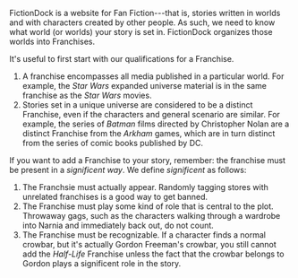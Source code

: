 FictionDock is a website for Fan Fiction---that is, stories written in worlds and with characters created by other people.
As such, we need to know what world (or worlds) your story is set in.
FictionDock organizes those worlds into Franchises.

It's useful to first start with our qualifications for a Franchise.

1. A franchise encompasses all media published in a particular world.
For example, the *Star Wars* expanded universe material is in the same franchise as the *Star Wars* movies. 
2. Stories set in a unique universe are considered to be a distinct Franchise, even if the characters and general scenario are similar. 
For example, the series of *Batman* films directed by Christopher Nolan are a distinct Franchise from the *Arkham* games, which are in turn distinct from the series of comic books published by DC.


If you want to add a Franchise to your story, remember: the franchise must be present in a *significent way*. 
We define *significent* as follows:

1. The Franchsie must actually appear.
Randomly tagging stores with unrelated franchises is a good way to get banned.
2. The Franchise must play some kind of role that is central to the plot.
Throwaway gags, such as the characters walking through a wardrobe into Narnia and immediately back out, do not count.
3. The Franchise must be recognizable. 
If a character finds a normal crowbar, but it's actually Gordon Freeman's crowbar, you still cannot add the *Half-Life* Franchise unless the fact that the crowbar belongs to Gordon plays a significent role in the story.
